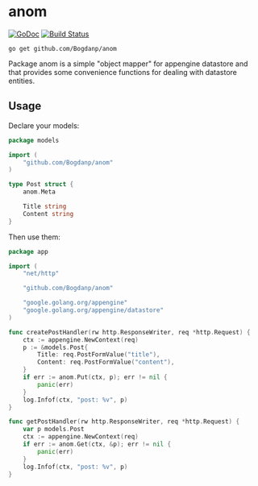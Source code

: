 # anom
[![GoDoc](https://godoc.org/github.com/Bogdanp/anom?status.svg)](http://godoc.org/github.com/Bogdanp/anom)
[![Build Status](https://travis-ci.org/Bogdanp/anom.svg?branch=master)](https://travis-ci.org/Bogdanp/anom)

`go get github.com/Bogdanp/anom`

Package anom is a simple "object mapper" for appengine datastore
and that provides some convenience functions for dealing with
datastore entities.

## Usage

Declare your models:

``` go
package models

import (
	"github.com/Bogdanp/anom"
)

type Post struct {
	anom.Meta

	Title string
	Content string
}
```

Then use them:

``` go
package app

import (
	"net/http"

	"github.com/Bogdanp/anom"

	"google.golang.org/appengine"
	"google.golang.org/appengine/datastore"
)

func createPostHandler(rw http.ResponseWriter, req *http.Request) {
	ctx := appengine.NewContext(req)
	p := &models.Post{
		Title: req.PostFormValue("title"),
		Content: req.PostFormValue("content"),
	}
	if err := anom.Put(ctx, p); err != nil {
		panic(err)
	}
	log.Infof(ctx, "post: %v", p)
}

func getPostHandler(rw http.ResponseWriter, req *http.Request) {
	var p models.Post
	ctx := appengine.NewContext(req)
	if err := anom.Get(ctx, &p); err != nil {
		panic(err)
	}
	log.Infof(ctx, "post: %v", p)
}
```
